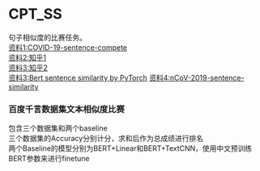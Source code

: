 # CPT_SS
句子相似度的比赛任务。  
[资料1:COVID-19-sentence-compete](https://github.com/yechens/COVID-19-sentence-pair)   
[资料2:知乎1](https://www.zhihu.com/question/354129879/answer/1015466495)  
[资料3:知乎2](https://www.zhihu.com/question/354129879/answer/1357885214)  
[资料3:Bert sentence similarity by PyTorch]( https://github.com/lonePatient/bert-sentence-similarity-pytorch)
[资料4:nCoV-2019-sentence-similarity](https://github.com/daniellibin/nCoV-2019-sentence-similarity)  
### 百度千言数据集文本相似度比赛
包含三个数据集和两个baseline</br>
三个数据集的Accuracy分别计分，求和后作为总成绩进行排名</br>
两个Baseline的模型分别为BERT+Linear和BERT+TextCNN，使用中文预训练BERT参数来进行finetune</br>
